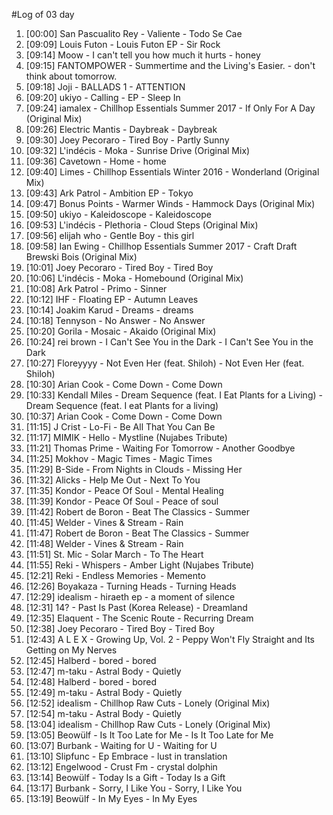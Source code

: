 #Log of 03 day

1. [00:00] San Pascualito Rey - Valiente - Todo Se Cae
1. [09:09] Louis Futon - Louis Futon EP - Sir Rock
1. [09:14] Moow - I can't tell you how much it hurts - honey
1. [09:15] FANTOMPOWER - Summertime and the Living's Easier. - don't think about tomorrow.
1. [09:18] Joji - BALLADS 1 - ATTENTION
1. [09:20] ukiyo - Calling - EP - Sleep In
1. [09:24] iamalex - Chillhop Essentials Summer 2017 - If Only For A Day (Original Mix)
1. [09:26] Electric Mantis - Daybreak - Daybreak
1. [09:30] Joey Pecoraro - Tired Boy - Partly Sunny
1. [09:32] L'indécis - Moka - Sunrise Drive (Original Mix)
1. [09:36] Cavetown - Home - home
1. [09:40] Limes - Chillhop Essentials Winter 2016 - Wonderland (Original Mix)
1. [09:43] Ark Patrol - Ambition EP - Tokyo
1. [09:47] Bonus Points - Warmer Winds - Hammock Days (Original Mix)
1. [09:50] ukiyo - Kaleidoscope - Kaleidoscope
1. [09:53] L'indécis - Plethoria - Cloud Steps (Original Mix)
1. [09:56] elijah who - Gentle Boy - this girl
1. [09:58] Ian Ewing - Chillhop Essentials Summer 2017 - Craft Draft Brewski Bois (Original Mix)
1. [10:01] Joey Pecoraro - Tired Boy - Tired Boy
1. [10:06] L'indécis - Moka - Homebound (Original Mix)
1. [10:08] Ark Patrol - Primo - Sinner
1. [10:12] IHF - Floating EP - Autumn Leaves
1. [10:14] Joakim Karud - Dreams - dreams
1. [10:18] Tennyson - No Answer - No Answer
1. [10:20] Gorila - Mosaic - Akaido (Original Mix)
1. [10:24] rei brown - I Can't See You in the Dark - I Can't See You in the Dark
1. [10:27] Floreyyyy - Not Even Her (feat. Shiloh) - Not Even Her (feat. Shiloh)
1. [10:30] Arian Cook - Come Down - Come Down
1. [10:33] Kendall Miles - Dream Sequence (feat. I Eat Plants for a Living) - Dream Sequence (feat. I eat Plants for a living)
1. [10:37] Arian Cook - Come Down - Come Down
1. [11:15] J Crist - Lo-Fi - Be All That You Can Be
1. [11:17] MIMIK - Hello - Mystline (Nujabes Tribute)
1. [11:21] Thomas Prime - Waiting For Tomorrow - Another Goodbye
1. [11:25] Mokhov - Magic Times - Magic Times
1. [11:29] B-Side - From Nights in Clouds - Missing Her
1. [11:32] Alicks - Help Me Out - Next To You
1. [11:35] Kondor - Peace Of Soul - Mental Healing
1. [11:39] Kondor - Peace Of Soul - Peace of soul
1. [11:42] Robert de Boron - Beat The Classics - Summer
1. [11:45] Welder - Vines & Stream - Rain
1. [11:47] Robert de Boron - Beat The Classics - Summer
1. [11:48] Welder - Vines & Stream - Rain
1. [11:51] St. Mic - Solar March - To The Heart
1. [11:55] Reki - Whispers - Amber Light (Nujabes Tribute)
1. [12:21] Reki - Endless Memories - Memento
1. [12:26] Boyakaza - Turning Heads - Turning Heads
1. [12:29] idealism - hiraeth ep - a moment of silence
1. [12:31] 14? - Past Is Past (Korea Release) - Dreamland
1. [12:35] Elaquent - The Scenic Route - Recurring Dream
1. [12:38] Joey Pecoraro - Tired Boy - Tired Boy
1. [12:43] A L E X - Growing Up, Vol. 2 - Peppy Won't Fly Straight and Its Getting on My Nerves
1. [12:45] Halberd - bored - bored
1. [12:47] m-taku - Astral Body - Quietly
1. [12:48] Halberd - bored - bored
1. [12:49] m-taku - Astral Body - Quietly
1. [12:52] idealism - Chillhop Raw Cuts - Lonely (Original Mix)
1. [12:54] m-taku - Astral Body - Quietly
1. [13:04] idealism - Chillhop Raw Cuts - Lonely (Original Mix)
1. [13:05] Beowülf - Is It Too Late for Me - Is It Too Late for Me
1. [13:07] Burbank - Waiting for U - Waiting for U
1. [13:10] Slipfunc - Ep Embrace - lust in translation
1. [13:12] Engelwood - Crust Fm - crystal dolphin
1. [13:14] Beowülf - Today Is a Gift - Today Is a Gift
1. [13:17] Burbank - Sorry, I Like You - Sorry, I Like You
1. [13:19] Beowülf - In My Eyes - In My Eyes
